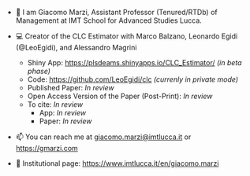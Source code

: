 - 👋 I am Giacomo Marzi, Assistant Professor (Tenured/RTDb) of Management at IMT School for Advanced Studies Lucca. 

- :computer: Creator of the CLC Estimator with Marco Balzano, Leonardo Egidi (@LeoEgidi), and Alessandro Magrini
  - Shiny App: https://plsdeams.shinyapps.io/CLC_Estimator/ *(in beta phase)*
  - Code: https://github.com/LeoEgidi/clc *(currenly in private mode)*
  - Published Paper: *In review*
  - Open Access Version of the Paper (Post-Print): *In review*
  - To cite: *In review*
    - App: *In review*
    - Paper: *In review*

- 📫 You can reach me at giacomo.marzi@imtlucca.it or https://gmarzi.com

- :briefcase: Institutional page: https://www.imtlucca.it/en/giacomo.marzi

<!---
giacomomarzi/giacomomarzi is a ✨ special ✨ repository because its `README.md` (this file) appears on your GitHub profile.
You can click the Preview link to take a look at your changes.
--->
